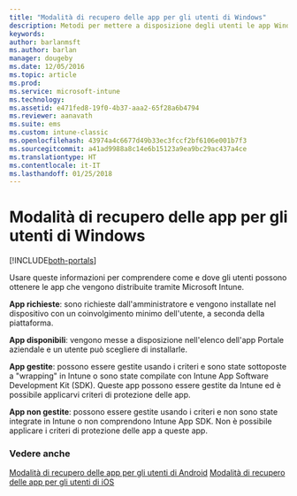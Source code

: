 ```yaml
---
title: "Modalità di recupero delle app per gli utenti di Windows"
description: Metodi per mettere a disposizione degli utenti le app Windows
keywords: 
author: barlanmsft
ms.author: barlan
manager: dougeby
ms.date: 12/05/2016
ms.topic: article
ms.prod: 
ms.service: microsoft-intune
ms.technology: 
ms.assetid: e471fed8-19f0-4b37-aaa2-65f28a6b4794
ms.reviewer: aanavath
ms.suite: ems
ms.custom: intune-classic
ms.openlocfilehash: 43974a4c6677d49b33ec3fccf2bf6106e001b7f3
ms.sourcegitcommit: a41ad9988a8c14e6b15123a9ea9bc29ac437a4ce
ms.translationtype: HT
ms.contentlocale: it-IT
ms.lasthandoff: 01/25/2018
---
```

# <a name="how-your-windows-users-get-their-apps"></a>Modalità di recupero delle app per gli utenti di Windows

[!INCLUDE[both-portals](./includes/note-for-both-portals.md)]

Usare queste informazioni per comprendere come e dove gli utenti possono ottenere le app che vengono distribuite tramite Microsoft Intune.

**App richieste**: sono richieste dall'amministratore e vengono installate nel dispositivo con un coinvolgimento minimo dell'utente, a seconda della piattaforma.

**App disponibili**: vengono messe a disposizione nell'elenco dell'app Portale aziendale e un utente può scegliere di installarle.

**App gestite**: possono essere gestite usando i criteri e sono state sottoposte a "wrapping" in Intune o sono state compilate con Intune App Software Development Kit (SDK). Queste app possono essere gestite da Intune ed è possibile applicarvi criteri di protezione delle app.

**App non gestite**: possono essere gestite usando i criteri e non sono state integrate in Intune o non comprendono Intune App SDK. Non è possibile applicare i criteri di protezione delle app a queste app.

### <a name="see-also"></a>Vedere anche
[Modalità di recupero delle app per gli utenti di Android](end-user-apps-android.md)
[Modalità di recupero delle app per gli utenti di iOS](end-user-apps-android.md)
